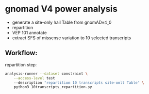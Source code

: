 # gnomad V4 power analysis

* generate a site-only hail Table from gnomADv4_0
* repartition
* VEP 101 annotate
* extract SFS of missense variation to 10 selected transcripts

## Workflow:

repartition step:

```sh
analysis-runner --dataset constraint \
    --access-level test 
    --description "repartition 10 transcripts site-onlt Table" \
    python3 10transcripts_repartition.py
```
